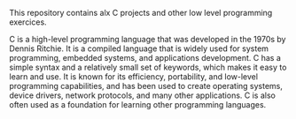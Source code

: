 This repository contains alx C projects and other low level programming exercices.

C is a high-level programming language that was developed in the 1970s by Dennis Ritchie. It is a compiled language that is widely used for system programming, embedded systems, and applications development. C has a simple syntax and a relatively small set of keywords, which makes it easy to learn and use. It is known for its efficiency, portability, and low-level programming capabilities, and has been used to create operating systems, device drivers, network protocols, and many other applications. C is also often used as a foundation for learning other programming languages.

